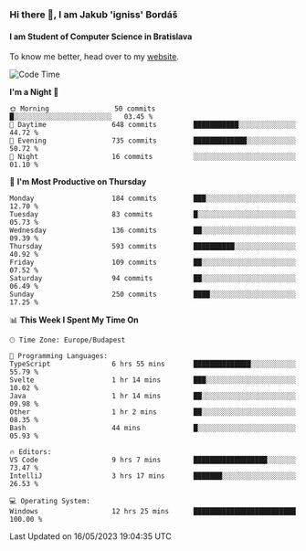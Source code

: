 ### Hi there 👋, I am Jakub 'igniss' Bordáš

#### I am Student of Computer Science in Bratislava
To know me better, head over to my [website](https://bordas.sk).


<!--START_SECTION:waka-->
![Code Time](http://img.shields.io/badge/Code%20Time-1%2C159%20hrs%206%20mins-blue)

**I'm a Night 🦉** 

```text
🌞 Morning                50 commits          █░░░░░░░░░░░░░░░░░░░░░░░░   03.45 % 
🌆 Daytime                648 commits         ███████████░░░░░░░░░░░░░░   44.72 % 
🌃 Evening                735 commits         █████████████░░░░░░░░░░░░   50.72 % 
🌙 Night                  16 commits          ░░░░░░░░░░░░░░░░░░░░░░░░░   01.10 % 
```
📅 **I'm Most Productive on Thursday** 

```text
Monday                   184 commits         ███░░░░░░░░░░░░░░░░░░░░░░   12.70 % 
Tuesday                  83 commits          █░░░░░░░░░░░░░░░░░░░░░░░░   05.73 % 
Wednesday                136 commits         ██░░░░░░░░░░░░░░░░░░░░░░░   09.39 % 
Thursday                 593 commits         ██████████░░░░░░░░░░░░░░░   40.92 % 
Friday                   109 commits         ██░░░░░░░░░░░░░░░░░░░░░░░   07.52 % 
Saturday                 94 commits          ██░░░░░░░░░░░░░░░░░░░░░░░   06.49 % 
Sunday                   250 commits         ████░░░░░░░░░░░░░░░░░░░░░   17.25 % 
```


📊 **This Week I Spent My Time On** 

```text
🕑︎ Time Zone: Europe/Budapest

💬 Programming Languages: 
TypeScript               6 hrs 55 mins       ██████████████░░░░░░░░░░░   55.79 % 
Svelte                   1 hr 14 mins        ███░░░░░░░░░░░░░░░░░░░░░░   10.02 % 
Java                     1 hr 14 mins        ██░░░░░░░░░░░░░░░░░░░░░░░   09.98 % 
Other                    1 hr 2 mins         ██░░░░░░░░░░░░░░░░░░░░░░░   08.35 % 
Bash                     44 mins             █░░░░░░░░░░░░░░░░░░░░░░░░   05.93 % 

🔥 Editors: 
VS Code                  9 hrs 7 mins        ██████████████████░░░░░░░   73.47 % 
IntelliJ                 3 hrs 17 mins       ███████░░░░░░░░░░░░░░░░░░   26.53 % 

💻 Operating System: 
Windows                  12 hrs 25 mins      █████████████████████████   100.00 % 
```


 Last Updated on 16/05/2023 19:04:35 UTC
<!--END_SECTION:waka-->
